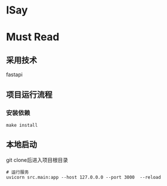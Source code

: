 # ISay

# Must Read

## 采用技术
fastapi
## 项目运行流程 

### 安装依赖
```
make install
```

## 本地启动
git clone后进入项目根目录
```shell
# 运行服务
uvicorn src.main:app --host 127.0.0.0 --port 3000  --reload
```
